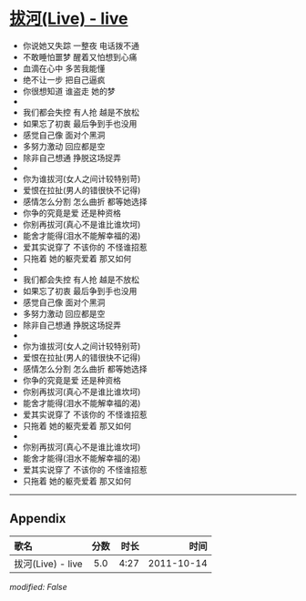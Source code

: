 # [拔河(Live) - live](https://music.163.com/song?id=64245)

* 你说她又失踪 一整夜 电话拨不通
* 不敢睡怕噩梦 醒着又怕想到心痛
* 血滴在心中 多苦我能懂
* 绝不让一步 把自己逼疯
* 你很想知道 谁盗走 她的梦
* 
* 我们都会失控 有人抢 越是不放松
* 如果忘了初衷 最后争到手也没用
* 感觉自己像 面对个黑洞
* 多努力激动 回应都是空
* 除非自己想通 挣脱这场捉弄
* 
* 你为谁拔河(女人之间计较特别苛)
* 爱恨在拉扯(男人的错很快不记得)
* 感情怎么分割 怎么曲折 都等她选择
* 你争的究竟是爱 还是种资格
* 你别再拔河(真心不是谁比谁坎坷)
* 能舍才能得(泪水不能解幸福的渴)
* 爱其实说穿了 不该你的 不怪谁招惹
* 只拖着 她的躯壳爱着 那又如何
* 
* 我们都会失控 有人抢 越是不放松
* 如果忘了初衷 最后争到手也没用
* 感觉自己像 面对个黑洞
* 多努力激动 回应都是空
* 除非自己想通 挣脱这场捉弄
* 
* 你为谁拔河(女人之间计较特别苛)
* 爱恨在拉扯(男人的错很快不记得)
* 感情怎么分割 怎么曲折 都等她选择
* 你争的究竟是爱 还是种资格
* 你别再拔河(真心不是谁比谁坎坷)
* 能舍才能得(泪水不能解幸福的渴)
* 爱其实说穿了 不该你的 不怪谁招惹
* 只拖着 她的躯壳爱着 那又如何
* 
* 你别再拔河(真心不是谁比谁坎坷)
* 能舍才能得(泪水不能解幸福的渴)
* 爱其实说穿了 不该你的 不怪谁招惹
* 只拖着 她的躯壳爱着 那又如何


---

## Appendix

|歌名|分数|时长|时间|
|:---|:---:|---:|---:|
|拔河(Live) - live|5.0|4:27|2011-10-14

*modified: False*